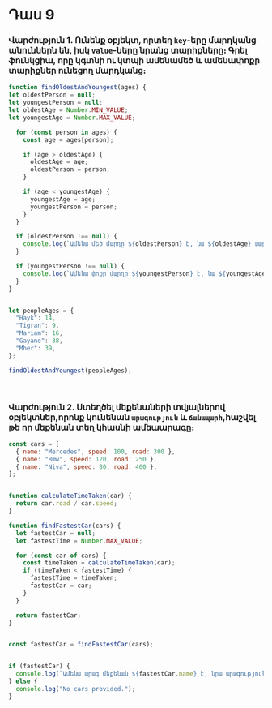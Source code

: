 # Դաս 9

### Վարժություն 1. Ունենք   օբյեկտ, որտեղ `key`-երը մարդկանց անուններն են, իսկ `value`-ները նրանց տարիքները։ Գրել ֆունկցիա, որը կգտնի ու կտպի ամենամեծ և ամենափոքր տարիքներ ունեցող մարդկանց։
```js
function findOldestAndYoungest(ages) {
let oldestPerson = null;
let youngestPerson = null;
let oldestAge = Number.MIN_VALUE;
let youngestAge = Number.MAX_VALUE;

  for (const person in ages) {
    const age = ages[person];

    if (age > oldestAge) {
      oldestAge = age;
      oldestPerson = person;
    }

    if (age < youngestAge) {
      youngestAge = age;
      youngestPerson = person;
    }
  }

  if (oldestPerson !== null) {
    console.log(`Ամենա մեծ մարդը ${oldestPerson} է, նա ${oldestAge} տարեկան է.`);
  }

  if (youngestPerson !== null) {
    console.log(`Ամենա փոքր մարդը ${youngestPerson} է, նա ${youngestAge} տարեկան է.`);
  }
}


let peopleAges = {
  "Hayk": 14,
  "Tigran": 9,
  "Mariam": 16,
  "Gayane": 38,
  "Mher": 39,
};

findOldestAndYoungest(peopleAges);

```

<br>


### Վարժություն 2. Ստեղծել մեքենաների տվյալներով օբյեկտներ,որոնք կունենան `արագություն` և `ճանապարհ`,հաշվել թե որ մեքենան տեղ կհասնի ամեաարագը։
```js
const cars = [
  { name: "Mercedes", speed: 100, road: 300 },
  { name: "Bmw", speed: 120, road: 250 },
  { name: "Niva", speed: 80, road: 400 },
];


function calculateTimeTaken(car) {
  return car.road / car.speed; 
}

function findFastestCar(cars) {
  let fastestCar = null;
  let fastestTime = Number.MAX_VALUE;

  for (const car of cars) {
    const timeTaken = calculateTimeTaken(car);
    if (timeTaken < fastestTime) {
      fastestTime = timeTaken;
      fastestCar = car;
    }
  }

  return fastestCar;
}


const fastestCar = findFastestCar(cars);


if (fastestCar) {
  console.log(`Ամենա արագ մեքենան ${fastestCar.name} է, նրա արագությունը  ${fastestCar.speed} km/h է.`);
} else {
  console.log("No cars provided.");
}

```